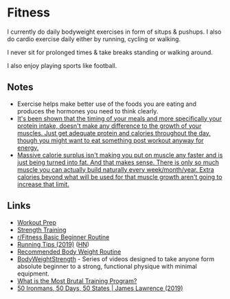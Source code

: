 # Fitness

I currently do daily bodyweight exercises in form of situps & pushups. I also do cardio exercise daily either by running, cycling or walking.

I never sit for prolonged times & take breaks standing or walking around.

I also enjoy playing sports like football.

## Notes

* Exercise helps make better use of the foods you are eating and produces the hormones you need to think clearly.
* [It's been shown that the timing of your meals and more specifically your protein intake, doesn't make any difference to the growth of your muscles. Just get adequate protein and calories throughout the day, though you might want to eat something post workout anyway for energy.](https://www.reddit.com/r/leangains/comments/9fxkof/if_you_eat_a_big_preworkout_meal_do_you_need_to/)
* [Massive calorie surplus isn't making you put on muscle any faster and is just being turned into fat. And that makes sense. There is only so much muscle you can actually build naturally every week/month/year. Extra calories beyond what will be used for that muscle growth aren't going to increase that limit.](https://www.reddit.com/r/Fitness/comments/ed6kbi/thoughts_on_greg_doucette_and_his_opinion_on/)

## Links

* [Workout Prep](https://www.julian.com/guide/muscle/prep)
* [Strength Training](http://macournoyer.com/blog/2013/08/22/strength/)
* [r/Fitness Basic Beginner Routine](https://thefitness.wiki/routines/r-fitness-basic-beginner-routine/)
* [Running Tips \(2019\)](https://ruiper.es/2019/12/31/running-tips/) \([HN](https://news.ycombinator.com/item?id=21923486)\)
* [Recommended Body Weight Routine](https://www.reddit.com/r/bodyweightfitness/wiki/kb/recommended_routine)
* [BodyWeightStrength](https://bodyweightstrength.fit/) - Series of videos designed to take anyone form absolute beginner to a strong, functional physique with minimal equipment.
* [What is the Most Brutal Training Program?](https://www.reddit.com/r/Fitness/comments/fm3cp7/what_is_the_most_brutal_training_program/)
* [50 Ironmans, 50 Days, 50 States \| James Lawrence \(2019\)](https://www.youtube.com/watch?v=dhcuSwkGCjE)

